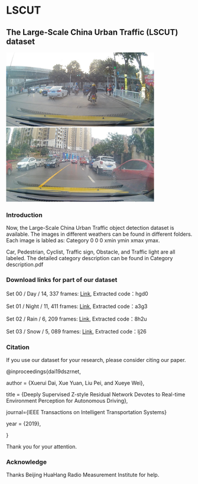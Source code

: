 # LSCUT
## The Large-Scale China Urban Traffic (LSCUT) dataset
<img src="Example.jpg" width="400px"><img src="Example1.jpg" width="400px">

### Introduction
Now,  the Large-Scale China Urban Traffic object detection dataset is available. The images in different weathers can be found in different folders. Each image is labled as: Category 0 0 0 xmin ymin xmax ymax. 

Car, Pedestrian, Cyclist, Traffic sign, Obstacle, and Traffic light are all labeled. The detailed category description can be found in Category description.pdf

### Download links for part of our dataset
  Set 00 / Day / 14, 337 frames: [Link](https://pan.baidu.com/s/1sPYM_fbubakAUcMVKBDrCw), Extracted code：hgd0 
  
  Set 01 / Night / 11, 411 frames: [Link](https://pan.baidu.com/s/1El74dW3_f9Mzr5dghD8QhA), Extracted code：a3g3 
  
  Set 02 / Rain / 6, 209 frames: [Link](https://pan.baidu.com/s/1Yv1X_a3p1nzsp6MaPWpnnQ), Extracted code：8h2u 
  
  Set 03 / Snow / 5, 089 frames: [Link](https://pan.baidu.com/s/1UemsAZpgul5m22vM3G0x9Q), Extracted code：lj26 

### Citation
If you use our dataset for your research, please consider citing our paper.

@inproceedings{dai19dszrnet,

author = {Xuerui Dai, Xue Yuan, Liu Pei, and Xueye Wei},

title = {Deeply Supervised Z-style Residual Network Devotes to Real-time Environment Perception for Autonomous Driving},

journal={IEEE Transactions on Intelligent Transportation Systems}

year = {2019},

}

Thank you for your attention.  

### Acknowledge
Thanks Beijing HuaHang Radio Measurement Institute for help.
